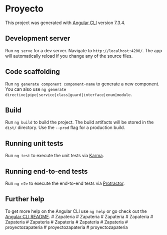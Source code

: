 # Proyecto

This project was generated with [Angular CLI](https://github.com/angular/angular-cli) version 7.3.4.

## Development server

Run `ng serve` for a dev server. Navigate to `http://localhost:4200/`. The app will automatically reload if you change any of the source files.

## Code scaffolding

Run `ng generate component component-name` to generate a new component. You can also use `ng generate directive|pipe|service|class|guard|interface|enum|module`.

## Build

Run `ng build` to build the project. The build artifacts will be stored in the `dist/` directory. Use the `--prod` flag for a production build.

## Running unit tests

Run `ng test` to execute the unit tests via [Karma](https://karma-runner.github.io).

## Running end-to-end tests

Run `ng e2e` to execute the end-to-end tests via [Protractor](http://www.protractortest.org/).

## Further help

To get more help on the Angular CLI use `ng help` or go check out the [Angular CLI README](https://github.com/angular/angular-cli/blob/master/README.md).
#   Z a p a t e r i a  
 #   Z a p a t e r i a  
 #   Z a p a t e r i a  
 #   Z a p a t e r i a  
 #   Z a p a t e r i a  
 #   Z a p a t e r i a  
 #   Z a p a t e r i a  
 #   Z a p a t e r i a  
 #   Z a p a t e r i a  
 #   p r o y e c t o z a p a t e r i a  
 #   p r o y e c t o z a p a t e r i a  
 #   p r o y e c t o z a p a t e r i a  
 